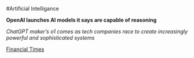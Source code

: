 #Artificial Intelligance

**OpenAI launches AI models it says are capable of reasoning**

*ChatGPT maker’s o1 comes as tech companies race to create increasingly powerful and sophisticated systems*

[Financial Times](https://www.ft.com/content/af6b293c-113d-4aac-b9d8-d4f65596f645)
